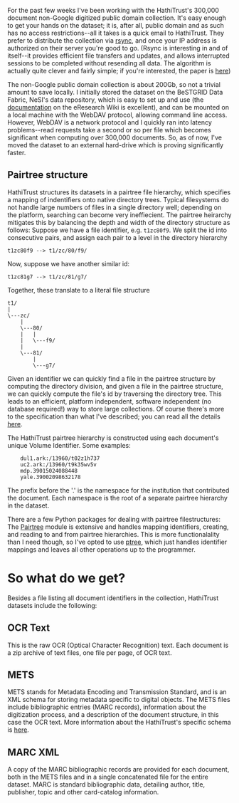 For the past few weeks I've been working with the HathiTrust's 300,000 document non-Google digitized public domain collection. It's easy enough to get your hands on the dataset; it is, after all, public domain and as such has no access restrictions--all it takes is a quick email to HathiTrust. They prefer to distribute the collection via [rsync][rsync], and once your IP address is authorized on their server you're good to go. (Rsync is interesting in and of itself--it provides efficient file transfers and updates, and allows interrupted sessions to be completed without resending all data. The algorithm is actually quite clever and fairly simple; if you're interested, the paper is [here][rsync algo])

[rsync]: http://rsync.samba.org/
[rsync algo]: http://cs.anu.edu.au/techreports/1996/TR-CS-96-05.pdf

The non-Google public domain collection is about 200Gb, so not a trivial amount to save locally. I initially stored the dataset on the BeSTGRID Data Fabric, NeSI's data repository, which is easy to set up and use (the [documentation][data fabric] on the eResearch Wiki is excellent), and can be mounted on a local machine with the WebDAV protocol, allowing command line access.  However, WebDAV is a network protocol and I quickly ran into latency problems--read requests take a second or so per file which becomes significant when computing over 300,000 documents. So, as of now, I've moved the dataset to an external hard-drive which is proving significantly faster.

[data fabric]: https://wiki.auckland.ac.nz/display/CERES/Data+Fabric+Access

Pairtree structure
------------------
HathiTrust structures its datasets in a pairtree file hierarchy, which specifies a mapping of indentifiers onto native directory trees. Typical filesystems do not handle large numbers of files in a single directory well; depending on the platform, searching can become very ineffiecient. The pairtree heirarchy mitigates this by balancing the depth and width of the directory structure as follows: Suppose we have a file identifier, e.g. `t1zc80f9`. We split the id into consecutive pairs, and assign each pair to a level in the directory hierarchy

    t1zc80f9 --> t1/zc/80/f9/

Now, suppose we have another similar id:

    t1zc81g7 --> t1/zc/81/g7/

Together, these translate to a literal file structure

    t1/
    |
    \---zc/
        |
        \---80/
        |   |
        |   \---f9/
        |
        \---81/
            |
            \---g7/

Given an identifier we can quickly find a file in the pairtree structure by computing the directory division, and given a file in the pairtree structure, we can quickly compute the file's id by traversing the directory tree. This leads to an efficient, platform independent, software independent (no database required!) way to store large collections. Of course there's more to the specification than what I've described; you can read all the details [here][pairtree spec]. 

The HathiTrust pairtree hierarchy is constructed using each document's unique Volume Identifier. Some examples:
    
        dul1.ark:/13960/t02z1h737
        uc2.ark:/13960/t9k35wv5v
        mdp.39015024088448
        yale.39002098632178

The prefix before the '.' is the namespace for the institution that contributed the document. Each namespace is the root of a separate pairtree hierarchy in the dataset.

There are a few Python packages for dealing with pairtree filestructures: The [Pairtree][Pairtree] module is extensive and handles mapping identifiers, creating, and reading to and from pairtree hierarchies. This is more functionalality than I need though, so I've opted to use [ptree][ptree], which just handles identifier mappings and leaves all other operations up to the programmer. 

[pairtree spec]: http://tools.ietf.org/pdf/draft-kunze-pairtree-01.pdf
[Pairtree]: http://pypi.python.org/pypi/Pairtree
[ptree]: https://github.com/edsu/ptree

So what do we get?
=====================
Besides a file listing all document identifiers in the collection, HathiTrust datasets include the following:

OCR Text
--------
This is the raw OCR (Optical Character Recognition) text. Each document is a zip archive of text files, one file per page, of OCR text. 

METS
-----
METS stands for Metadata Encoding and Transmission Standard, and is an XML schema for storing metadata specific to digital objects. The METS files include bibliographic entries (MARC records), information about the digitization process, and a description of the document structure, in this case the OCR text. More information about the HathiTrust's specific schema is [here][METS].

[METS]: http://www.hathitrust.org/digital_object_specifications

MARC XML
--------
A copy of the MARC bibliographic records are provided for each document, both in the METS files and in a single concatenated file for the entire dataset. MARC is standard bibliographic data, detailing author, title, publisher, topic and other card-catalog information.




